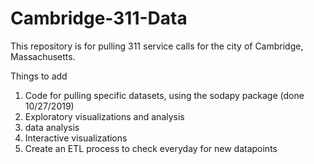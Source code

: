 # Cambridge-311-Data
This repository is for pulling 311 service calls for the city of Cambridge, Massachusetts.

Things to add
1. Code for pulling specific datasets, using the sodapy package (done 10/27/2019)
2. Exploratory visualizations and analysis
3. data analysis
4. Interactive visualizations
5. Create an ETL process to check everyday for new datapoints
